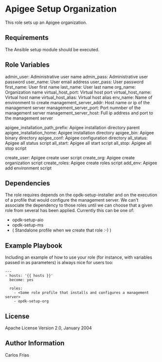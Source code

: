 Apigee Setup Organization
=========================

This role sets up an Apigee organization. 

Requirements
------------

The Ansible setup module should be executed. 

Role Variables
--------------

admin_user: Administrative user name
admin_pass: Administrative user password
user_name: User email address
user_pass: User password
first_name: User first name
last_name: User last name
org_name: Organization name
virtual_host_port: Virtual host port
virtual_host_name: Virtual host name
virtual_host_alias: Virtual host alias
env_name: Name of environment to create
management_server_addr: Host name or ip of the management server
management_server_port: Port numnber of the management server
management_server_host: Full ip address and port to the management server

apigee_installation_path_prefix: Apigee installation directory parent
apigee_installation_home: Apigee installation directory
apigee_bin: Apigee binary directory
apigee_conf:  Apigee configuration directory
all_status: Apigee all status script
all_start: Apigee all start script
all_stop: Apigee all stop script

create_user: Apigee create user script
create_org: Apigee create organization script
create_roles: Apigee create roles script
add_env: Apigee add environment script

Dependencies
------------

The role requires depends on the opdk-setup-installer and on the 
execution of a profile that would configure the management server. We 
can't associate the dependency to those roles until we can choose that a 
given role from several has been applied. Currently this can be one of:
- opdk-setup-aio
- opdk-setup-ms
- ( Standalone profile when we create that role :-) ) 

Example Playbook
----------------

Including an example of how to use your role (for instance, with variables passed in as parameters) is always nice for users too:

    ---
    - hosts: '{{ hosts }}'
      become: yes
      
      roles:
        - <Some role profile that installs and configures a management server>
        - opdk-setup-org

License
-------

Apache License Version 2.0, January 2004

Author Information
------------------

Carlos Frias

